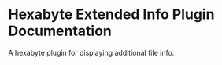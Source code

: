 # Hexabyte Extended Info Plugin Documentation

A hexabyte plugin for displaying additional file info.
